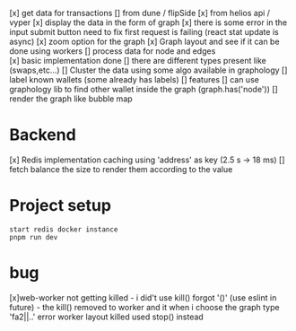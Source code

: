 [x] get data for transactions
    [] from dune / flipSide
[x] from helios api / vyper
[x] display the data in the form of graph
[x] there is some error in the input submit button need to fix first request is failing (react stat update is async)
[x] zoom option for the graph
[x] Graph layout and see if it can be done using workers
[] process data for node and edges\
 [x] basic implementation done
[] there are different types present like (swaps,etc...)
[] Cluster the data using some algo available in graphology
[] label known wallets (some already has labels)
[] features
    [] can use graphology lib to find other wallet inside the graph (graph.has('node'))
[] render the graph like bubble map

# Backend

[x] Redis implementation caching using 'address' as key (2.5 s -> 18 ms)
[] fetch balance the size to render them according to the value

# Project setup

    start redis docker instance
    pnpm run dev

# bug

[x]web-worker not getting killed
    - i did't use kill() forgot '()' (use eslint in future)
    - the kill() removed to worker and it when i choose the graph type 'fa2||..' error worker layout killed used stop() instead
